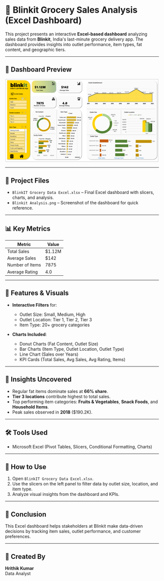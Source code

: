 # 🛒 Blinkit Grocery Sales Analysis (Excel Dashboard)

This project presents an interactive **Excel-based dashboard** analyzing sales data from **Blinkit**, India's last-minute grocery delivery app. The dashboard provides insights into outlet performance, item types, fat content, and geographic tiers.

---

## 📸 Dashboard Preview

![Blinkit Analysis](Blinkit%20Analysis.png)

---

## 📁 Project Files

- `BlinkIT Grocery Data Excel.xlsx` – Final Excel dashboard with slicers, charts, and analysis.
- `Blinkit Analysis.png` – Screenshot of the dashboard for quick reference.

---

## 📊 Key Metrics

| Metric              | Value     |
|---------------------|-----------|
| Total Sales         | $1.12M    |
| Average Sales       | $142      |
| Number of Items     | 7875      |
| Average Rating      | 4.0       |

---

## 🧩 Features & Visuals

- **Interactive Filters** for:
  - Outlet Size: Small, Medium, High
  - Outlet Location: Tier 1, Tier 2, Tier 3
  - Item Type: 20+ grocery categories

- **Charts Included**:
  - Donut Charts (Fat Content, Outlet Size)
  - Bar Charts (Item Type, Outlet Location, Outlet Type)
  - Line Chart (Sales over Years)
  - KPI Cards (Total Sales, Avg Sales, Avg Rating, Items)

---

## 🧠 Insights Uncovered

- Regular fat items dominate sales at **66% share**.
- **Tier 3 locations** contribute highest to total sales.
- Top performing item categories: **Fruits & Vegetables**, **Snack Foods**, and **Household Items**.
- Peak sales observed in **2018** ($190.2K).

---

## 🛠 Tools Used

- Microsoft Excel (Pivot Tables, Slicers, Conditional Formatting, Charts)

---

## 📌 How to Use

1. Open `BlinkIT Grocery Data Excel.xlsx`.
2. Use the slicers on the left panel to filter data by outlet size, location, and item type.
3. Analyze visual insights from the dashboard and KPIs.

---

## 🏁 Conclusion

This Excel dashboard helps stakeholders at Blinkit make data-driven decisions by tracking item sales, outlet performance, and customer preferences.

---

## 🙌 Created By

**Hrithik Kumar**  
Data Analyst
